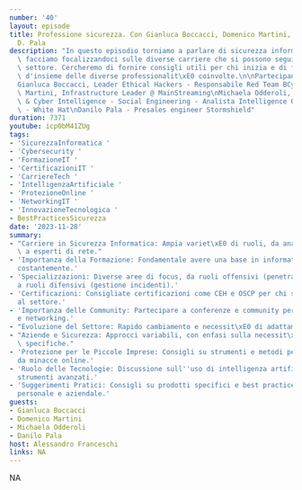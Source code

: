 ```yaml
---
number: '40'
layout: episode
title: Professione sicurezza. Con Gianluca Boccacci, Domenico Martini, Michaela Odderoli,
  D. Pala
description: "In questo episodio torniamo a parlare di sicurezza informatica e lo\
  \ facciamo focalizzandoci sulle diverse carriere che si possono seguire in questo\
  \ settore. Cercheremo di fornire consigli utili per chi inizia e di fare un quadro\
  \ d'insieme delle diverse professionalit\xE0 coinvolte.\n\nPartecipanti confermati:\n\
  Gianluca Boccacci, Leader Ethical Hackers - Responsabile Red Team BCyber SA\nDomenico\
  \ Martini, Infrastructure Leader @ MainStreaming\nMichaela Odderoli, Legal Forensics\
  \ & Cyber Intelligence - Social Engineering - Analista Intelligence OSINT - SocMint\
  \ - White Hat\nDanilo Pala - Presales engineer Stormshield"
duration: 7371
youtube: icp0bM41ZUg
tags:
- 'SicurezzaInformatica '
- 'Cybersecurity '
- 'FormazioneIT '
- 'CertificazioniIT '
- 'CarriereTech '
- 'IntelligenzaArtificiale '
- 'ProtezioneOnline '
- 'NetworkingIT '
- 'InnovazioneTecnologica '
- BestPracticesSicurezza
date: '2023-11-28'
summary:
- "Carriere in Sicurezza Informatica: Ampia variet\xE0 di ruoli, da analisti di sicurezza\
  \ a esperti di rete."
- 'Importanza della Formazione: Fondamentale avere una base in informatica e aggiornarsi
  costantemente.'
- 'Specializzazioni: Diverse aree di focus, da ruoli offensivi (penetration testing)
  a ruoli difensivi (gestione incidenti).'
- 'Certificazioni: Consigliate certificazioni come CEH e OSCP per chi si avvicina
  al settore.'
- 'Importanza delle Community: Partecipare a conferenze e community per esperienza
  e networking.'
- "Evoluzione del Settore: Rapido cambiamento e necessit\xE0 di adattamento continuo."
- "Aziende e Sicurezza: Approcci variabili, con enfasi sulla necessit\xE0 di competenze\
  \ specifiche."
- 'Protezione per le Piccole Imprese: Consigli su strumenti e metodi per proteggere
  da minacce online.'
- 'Ruolo delle Tecnologie: Discussione sull''uso di intelligenza artificiale e altri
  strumenti avanzati.'
- 'Suggerimenti Pratici: Consigli su prodotti specifici e best practices per la sicurezza
  personale e aziendale.'
guests:
- Gianluca Boccacci
- Domenico Martini
- Michaela Odderoli
- Danilo Pala
host: Alessandro Franceschi
links: NA
---
```

NA
